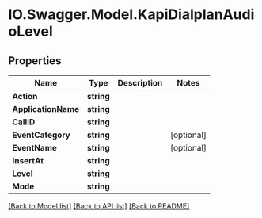 # IO.Swagger.Model.KapiDialplanAudioLevel
## Properties

Name | Type | Description | Notes
------------ | ------------- | ------------- | -------------
**Action** | **string** |  | 
**ApplicationName** | **string** |  | 
**CallID** | **string** |  | 
**EventCategory** | **string** |  | [optional] 
**EventName** | **string** |  | [optional] 
**InsertAt** | **string** |  | 
**Level** | **string** |  | 
**Mode** | **string** |  | 

[[Back to Model list]](../README.md#documentation-for-models) [[Back to API list]](../README.md#documentation-for-api-endpoints) [[Back to README]](../README.md)

